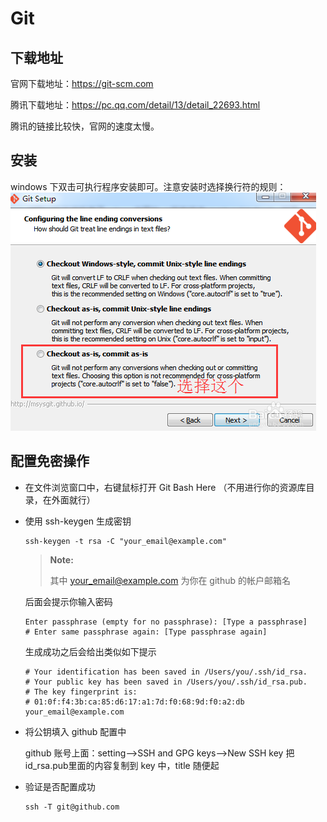 # Git #

## 下载地址 ##

官网下载地址：https://git-scm.com

腾讯下载地址：https://pc.qq.com/detail/13/detail_22693.html

腾讯的链接比较快，官网的速度太慢。

## 安装 ##

windows 下双击可执行程序安装即可。注意安装时选择换行符的规则：
![Line](../../../image/windows/tool/git_install_line.png)

## 配置免密操作 ##

+ 在文件浏览窗口中，右键鼠标打开 Git Bash Here （不用进行你的资源库目录，在外面就行）
+ 使用 ssh-keygen 生成密钥
    ``` shell
    ssh-keygen -t rsa -C "your_email@example.com" 
    ```
    >**Note:**
    >
    >其中 your_email@example.com 为你在 github 的帐户邮箱名

    后面会提示你输入密码
    ```
    Enter passphrase (empty for no passphrase): [Type a passphrase]  
    # Enter same passphrase again: [Type passphrase again] 
    ```

    生成成功之后会给出类似如下提示
    ```
    # Your identification has been saved in /Users/you/.ssh/id_rsa.  
    # Your public key has been saved in /Users/you/.ssh/id_rsa.pub.  
    # The key fingerprint is:  
    # 01:0f:f4:3b:ca:85:d6:17:a1:7d:f0:68:9d:f0:a2:db your_email@example.com
    ```

+ 将公钥填入 github 配置中
  
  github 账号上面：setting-->SSH and GPG keys-->New SSH key
  把id_rsa.pub里面的内容复制到 key 中，title 随便起

+ 验证是否配置成功
   ``` shell
   ssh -T git@github.com
   ```
